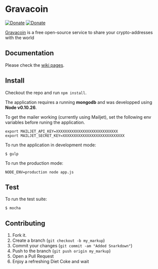 # Gravacoin
[![Donate](http://gravaco.in/doge/458641ed4b2725b16edbf0192ca0b2f2.png)](http://gravaco.in/458641ed4b2725b16edbf0192ca0b2f2)
[![Donate](http://gravaco.in/btc/458641ed4b2725b16edbf0192ca0b2f2.png)](http://gravaco.in/458641ed4b2725b16edbf0192ca0b2f2)

[Gravacoin](http://gravaco.in) is a free open-source service to share your crypto-addresses with the world

## Documentation

Please check the [wiki pages](http://github.com/jorge-d/gravacoin/wiki/_pages).

## Install

Checkout the repo and run `npm install`.

The application requires a running **mongodb** and was developped using **Node v0.10.26**.

To get the mailer working (currently using Mailjet), set the following env variables before runing the application.

```shell
export MAILJET_API_KEY=XXXXXXXXXXXXXXXXXXXXXXXXXXXX
export MAILJET_SECRET_KEY=XXXXXXXXXXXXXXXXXXXXXXXXXXXX
```

To run the application in development mode:
```shell
$ gulp
```

To run the production mode:
```shell
NODE_ENV=production node app.js
```
## Test

To run the test suite:

```shell
$ mocha
```

## Contributing

1. Fork it.
2. Create a branch (`git checkout -b my_markup`)
3. Commit your changes (`git commit -am "Added Snarkdown"`)
4. Push to the branch (`git push origin my_markup`)
5. Open a Pull Request
6. Enjoy a refreshing Diet Coke and wait
